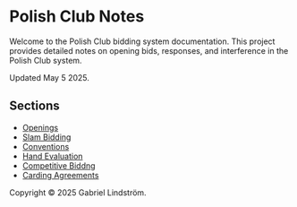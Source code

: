 # Polish Club Notes

Welcome to the Polish Club bidding system documentation. This project provides detailed notes on opening bids, responses, and interference in the Polish Club system.

Updated May 5 2025.

## Sections
- [Openings](openings/openings.md)
- [Slam Bidding](slam-bidding.md)
- [Conventions](conventions.md)
- [Hand Evaluation](hand-evaluation.md)
- [Competitive Biddng](competitive-bidding.md)
- [Carding Agreements](carding-agreements.md)

Copyright © 2025 Gabriel Lindström.

